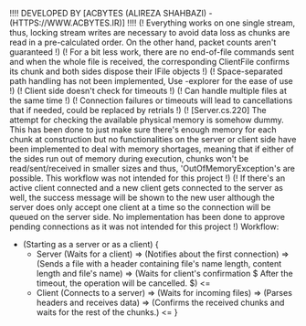 ﻿!!!! DEVELOPED BY [ACBYTES (ALIREZA SHAHBAZI) - (HTTPS://WWW.ACBYTES.IR)] !!!!
(! Everything works on one single stream, thus, locking stream writes are necessary to avoid data loss as chunks are read in a pre-calculated order. On the other hand, packet counts aren't guaranteed !)
(! For a bit less work, there are no end-of-file commands sent and when the whole file is received, the corresponding ClientFile confirms its chunk and both sides dispose their IFile objects !)
(! Space-separated path handling has not been implemented, Use -explorer for the ease of use !)
(! Client side doesn't check for timeouts !)
(! Can handle multiple files at the same time !)
(! Connection failures or timeouts will lead to cancellations that if needed, could be replaced by retrials !)
(! [Server.cs.220] The attempt for checking the available physical memory is somehow dummy. This has been done to just make sure there's enough memory for each chunk at construction but no functionalities on the server or client side have been implemented to deal with memory shortages, meaning that if either of the sides run out of memory during execution, chunks won't be read/sent/received in smaller sizes and thus, 'OutOfMemoryException's are possible.
   This workflow was not intended for this project !)
(! If there's an active client connected and a new client gets connected to the server as well, the success message will be shown to the new user although the server does only accept one client at a time so the connection will be queued on the server side. No implementation has been done to approve pending connections as it was not intended for this project !)
Workflow:
- (Starting as a server or as a client)
{
	- Server (Waits for a client) => (Notifies about the first connection) => (Sends a file with a header containing file's name length, content length and file's name) => (Waits for client's confirmation $ After the timeout, the operation will be cancelled. $) <=
	- Client (Connects to a server) => (Waits for incoming files) => (Parses headers and receives data) => (Confirms the received chunks and waits for the rest of the chunks.) <=
}
